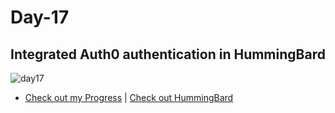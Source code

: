 # Day-17
## Integrated Auth0 authentication in HummingBard

![day17](https://github.com/Akash-nath29/100daysOfCode/assets/100131577/14f5d646-5e0e-46f5-9c07-adf19fa0ce6e)

- [Check out my Progress](https://100daysofcode2023.netlify.app) | [Check out HummingBard](https://github.com/Akash-nath29/HummingBard)
